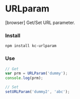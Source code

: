 # URLparam
[browser] Get/Set URL parameter.

### Install
```
npm install kc-urlparam
```

### Use
```js
// Get
var prm = URLParam('dummy');
console.log(prm);

// Set
setURLParam('dummy2', 'abc');
```
